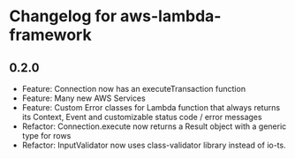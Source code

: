 # Changelog for aws-lambda-framework

## 0.2.0

- Feature: Connection now has an executeTransaction function
- Feature: Many new AWS Services
- Feature: Custom Error classes for Lambda function that always returns its Context, Event and customizable status code / error messages
- Refactor: Connection.execute now returns a Result object with a generic type for rows
- Refactor: InputValidator now uses class-validator library instead of io-ts.
